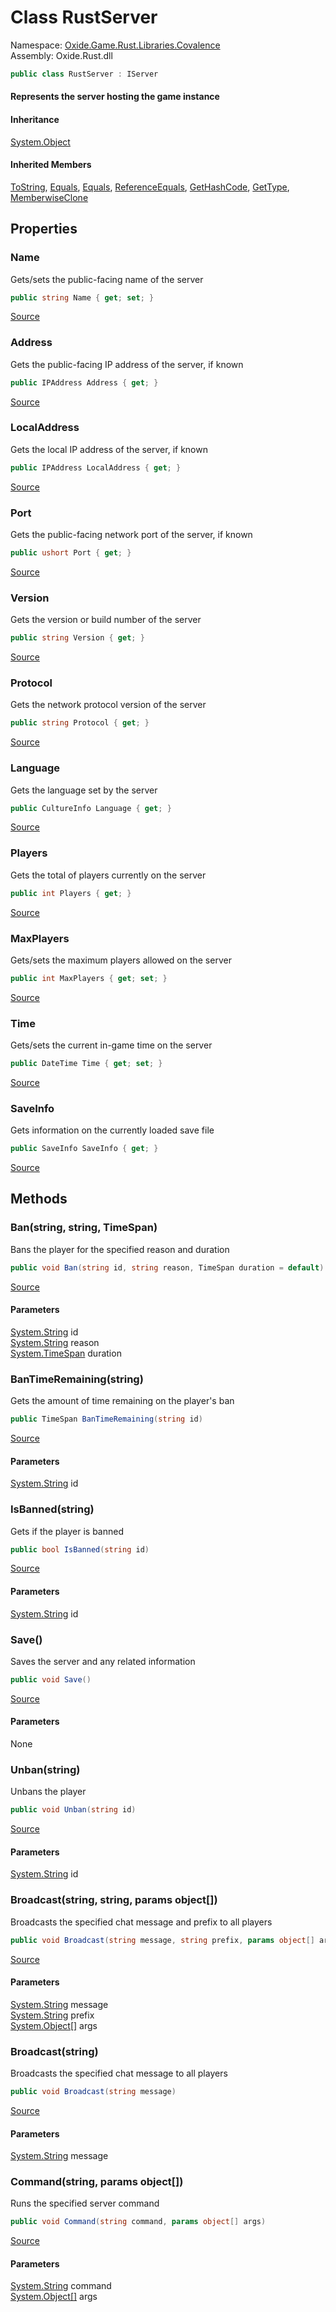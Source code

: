 # Class RustServer
Namespace: [Oxide.Game.Rust.Libraries.Covalence](Oxide.Game.Rust.Libraries.Covalence.md)  
Assembly: Oxide.Rust.dll  
```csharp
public class RustServer : IServer
```  
#### Represents the server hosting the game instance


#### Inheritance
[System.Object](https://learn.microsoft.com/en-us/dotnet/api/system.object?view=net-7.0)  
#### Inherited Members
[ToString](https://learn.microsoft.com/en-us/dotnet/api/system.object.tostring?view=net-7.0), [Equals](https://learn.microsoft.com/en-us/dotnet/api/system.object.equals?view=net-7.0), [Equals](https://learn.microsoft.com/en-us/dotnet/api/system.object.equals?view=net-7.0), [ReferenceEquals](https://learn.microsoft.com/en-us/dotnet/api/system.object.referenceequals?view=net-7.0), [GetHashCode](https://learn.microsoft.com/en-us/dotnet/api/system.object.gethashcode?view=net-7.0), [GetType](https://learn.microsoft.com/en-us/dotnet/api/system.object.gettype?view=net-7.0), [MemberwiseClone](https://learn.microsoft.com/en-us/dotnet/api/system.object.memberwiseclone?view=net-7.0)  

## Properties 
### Name  
Gets/sets the public-facing name of the server  
```csharp
public string Name { get; set; }
```  
[Source](https://github.com/OxideMod/Oxide.Rust/tree/develop/src/Libraries/Covalence/RustServer.cs#L27)
### Address  
Gets the public-facing IP address of the server, if known  
```csharp
public IPAddress Address { get; }
```  
[Source](https://github.com/OxideMod/Oxide.Rust/tree/develop/src/Libraries/Covalence/RustServer.cs#L39)
### LocalAddress  
Gets the local IP address of the server, if known  
```csharp
public IPAddress LocalAddress { get; }
```  
[Source](https://github.com/OxideMod/Oxide.Rust/tree/develop/src/Libraries/Covalence/RustServer.cs#L73)
### Port  
Gets the public-facing network port of the server, if known  
```csharp
public ushort Port { get; }
```  
[Source](https://github.com/OxideMod/Oxide.Rust/tree/develop/src/Libraries/Covalence/RustServer.cs#L92)
### Version  
Gets the version or build number of the server  
```csharp
public string Version { get; }
```  
[Source](https://github.com/OxideMod/Oxide.Rust/tree/develop/src/Libraries/Covalence/RustServer.cs#L97)
### Protocol  
Gets the network protocol version of the server  
```csharp
public string Protocol { get; }
```  
[Source](https://github.com/OxideMod/Oxide.Rust/tree/develop/src/Libraries/Covalence/RustServer.cs#L102)
### Language  
Gets the language set by the server  
```csharp
public CultureInfo Language { get; }
```  
[Source](https://github.com/OxideMod/Oxide.Rust/tree/develop/src/Libraries/Covalence/RustServer.cs#L107)
### Players  
Gets the total of players currently on the server  
```csharp
public int Players { get; }
```  
[Source](https://github.com/OxideMod/Oxide.Rust/tree/develop/src/Libraries/Covalence/RustServer.cs#L112)
### MaxPlayers  
Gets/sets the maximum players allowed on the server  
```csharp
public int MaxPlayers { get; set; }
```  
[Source](https://github.com/OxideMod/Oxide.Rust/tree/develop/src/Libraries/Covalence/RustServer.cs#L117)
### Time  
Gets/sets the current in-game time on the server  
```csharp
public DateTime Time { get; set; }
```  
[Source](https://github.com/OxideMod/Oxide.Rust/tree/develop/src/Libraries/Covalence/RustServer.cs#L126)
### SaveInfo  
Gets information on the currently loaded save file  
```csharp
public SaveInfo SaveInfo { get; }
```  
[Source](https://github.com/OxideMod/Oxide.Rust/tree/develop/src/Libraries/Covalence/RustServer.cs#L135)
## Methods 
### Ban(string, string, TimeSpan)  
Bans the player for the specified reason and duration  
```csharp
public void Ban(string id, string reason, TimeSpan duration = default)
```  
[Source](https://github.com/OxideMod/Oxide.Rust/tree/develop/src/Libraries/Covalence/RustServer.cs#L147)  
  
#### Parameters  
[System.String](https://learn.microsoft.com/en-us/dotnet/api/system.string?view=net-7.0) id   
[System.String](https://learn.microsoft.com/en-us/dotnet/api/system.string?view=net-7.0) reason   
[System.TimeSpan](https://learn.microsoft.com/en-us/dotnet/api/system.timespan?view=net-7.0) duration 
### BanTimeRemaining(string)  
Gets the amount of time remaining on the player's ban  
```csharp
public TimeSpan BanTimeRemaining(string id)
```  
[Source](https://github.com/OxideMod/Oxide.Rust/tree/develop/src/Libraries/Covalence/RustServer.cs#L160)  
  
#### Parameters  
[System.String](https://learn.microsoft.com/en-us/dotnet/api/system.string?view=net-7.0) id 
### IsBanned(string)  
Gets if the player is banned  
```csharp
public bool IsBanned(string id)
```  
[Source](https://github.com/OxideMod/Oxide.Rust/tree/develop/src/Libraries/Covalence/RustServer.cs#L166)  
  
#### Parameters  
[System.String](https://learn.microsoft.com/en-us/dotnet/api/system.string?view=net-7.0) id 
### Save()  
Saves the server and any related information  
```csharp
public void Save()
```  
[Source](https://github.com/OxideMod/Oxide.Rust/tree/develop/src/Libraries/Covalence/RustServer.cs#L171)  
  
#### Parameters  
None
### Unban(string)  
Unbans the player  
```csharp
public void Unban(string id)
```  
[Source](https://github.com/OxideMod/Oxide.Rust/tree/develop/src/Libraries/Covalence/RustServer.cs#L182)  
  
#### Parameters  
[System.String](https://learn.microsoft.com/en-us/dotnet/api/system.string?view=net-7.0) id 
### Broadcast(string, string, params object[])  
Broadcasts the specified chat message and prefix to all players  
```csharp
public void Broadcast(string message, string prefix, params object[] args)
```  
[Source](https://github.com/OxideMod/Oxide.Rust/tree/develop/src/Libraries/Covalence/RustServer.cs#L201)  
  
#### Parameters  
[System.String](https://learn.microsoft.com/en-us/dotnet/api/system.string?view=net-7.0) message   
[System.String](https://learn.microsoft.com/en-us/dotnet/api/system.string?view=net-7.0) prefix   
[System.Object[]](https://learn.microsoft.com/en-us/dotnet/api/system.object[]?view=net-7.0) args 
### Broadcast(string)  
Broadcasts the specified chat message to all players  
```csharp
public void Broadcast(string message)
```  
[Source](https://github.com/OxideMod/Oxide.Rust/tree/develop/src/Libraries/Covalence/RustServer.cs#L210)  
  
#### Parameters  
[System.String](https://learn.microsoft.com/en-us/dotnet/api/system.string?view=net-7.0) message 
### Command(string, params object[])  
Runs the specified server command  
```csharp
public void Command(string command, params object[] args)
```  
[Source](https://github.com/OxideMod/Oxide.Rust/tree/develop/src/Libraries/Covalence/RustServer.cs#L217)  
  
#### Parameters  
[System.String](https://learn.microsoft.com/en-us/dotnet/api/system.string?view=net-7.0) command   
[System.Object[]](https://learn.microsoft.com/en-us/dotnet/api/system.object[]?view=net-7.0) args 